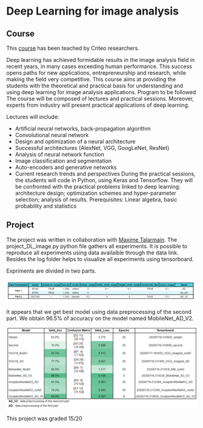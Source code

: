 # Deep Learning for image analysis

## Course

This [course](https://github.com/criteo-research/master-iasd) has been teached by Criteo researchers. 

Deep learning has achieved formidable results in the image analysis field in recent years, in many cases exceeding human performance. This success opens paths for new applications, entrepreneurship and research, while making the field very competitive. This course aims at providing the students with the theoretical and practical basis for understanding and using deep learning for image analysis applications. Program to be followed The course will be composed of lectures and practical sessions. Moreover, experts from industry will present practical applications of deep learning.

Lectures will include:

* Artificial neural networks, back-propagation algorithm
* Convolutional neural network
* Design and optimization of a neural architecture
* Successful architectures (AlexNet, VGG, GoogLeNet, ResNet)
* Analysis of neural network function
* Image classification and segmentation
* Auto-encoders and generative networks
* Current research trends and perspectives During the practical sessions, the students will code in Python, using Keras and Tensorflow. They will be confronted with the practical problems linked to deep learning: architecture design; optimization schemes and hyper-parameter selection; analysis of results. Prerequisites: Linear algebra, basic probability and statistics


## Project

The project was written in collaboration with [Maxime Talarmain](https://www.linkedin.com/in/maxime-talarmain-58aa99165/?originalSubdomain=fr). 
The project_DL_image.py python file gathers all experiments. It is possible to reproduce all experiments using data availaible through the data link.
Besides the log folder helps to visualize all experiments using tensorboard. 

Expriments are divided in two parts. 

![Test Image 4](https://raw.githubusercontent.com/Olivierrd/IASD_master/master/Deep%20Learning%20for%20image%20analysis/Data_Preprocessing.PNG)


It appears that we get best model using data preprocessing of the second part. We obtain 96.5% of accuracy on the model named MobileNet_AD_V2.

![Test Image 5](https://raw.githubusercontent.com/Olivierrd/IASD_master/master/Deep%20Learning%20for%20image%20analysis/Results.PNG)

This project was graded 15/20

